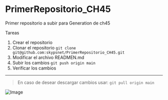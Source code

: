 # PrimerRepositorio_CH45
Primer repositorio a subir para Generation de ch45

Tareas
1. Crear el repositorio
2. Clonar el repositorio
``` git clone git@github.com:skypsnet/PrimerRepositorio_CH45.git ```
3. Modificar el archivo READMEN.md
4. Subir los cambios
 ``` git push origin main ```
5. Verificar los cambios
***
> En caso de desear descargar cambios usar:
`git pull origin main`

![Image](https://github.com/fluidicon.png)
